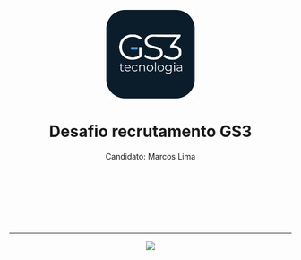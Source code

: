 <p align="center">
  <a>
    <img src="./assets/brand/icon.png" height="158" >
  </a>
  <h1 align="center">Desafio recrutamento GS3</h1>
  <div align="center">
    Candidato: Marcos Lima
  </div>
</p>


<div style="height:100px"></div>

<!--============================ BADGES ============================-->

---
<p align="center">
  <a>
    <img src="https://img.shields.io/badge/FLUTTER-3.3.7-blue">
  </a>
</p>


<div style="height:200px"></div>

<br/> <br/>